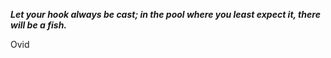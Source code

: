 _**Let your hook always be cast; in the pool where you least expect it, there will be a fish.**_

Ovid